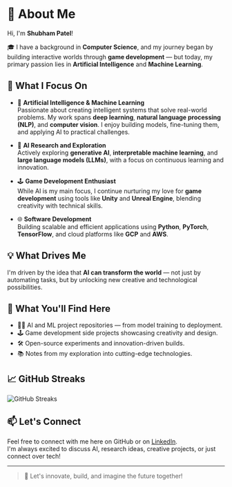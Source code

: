 # 👋 About Me

Hi, I'm **Shubham Patel**!

🎓 I have a background in **Computer Science**, and my journey began by building interactive worlds through **game development** — but today, my primary passion lies in **Artificial Intelligence** and **Machine Learning**.

## 🚀 What I Focus On

- 🤖 **Artificial Intelligence & Machine Learning**  
  Passionate about creating intelligent systems that solve real-world problems. My work spans **deep learning**, **natural language processing (NLP)**, and **computer vision**. I enjoy building models, fine-tuning them, and applying AI to practical challenges.

- 🧠 **AI Research and Exploration**  
  Actively exploring **generative AI**, **interpretable machine learning**, and **large language models (LLMs)**, with a focus on continuous learning and innovation.

- 🕹️ **Game Development Enthusiast**  
  While AI is my main focus, I continue nurturing my love for **game development** using tools like **Unity** and **Unreal Engine**, blending creativity with technical skills.

- 🌐 **Software Development**  
  Building scalable and efficient applications using **Python**, **PyTorch**, **TensorFlow**, and cloud platforms like **GCP** and **AWS**.

## 💡 What Drives Me

I'm driven by the idea that **AI can transform the world** — not just by automating tasks, but by unlocking new creative and technological possibilities.

## 🌟 What You'll Find Here

- 🧑‍💻 AI and ML project repositories — from model training to deployment.
- 🕹️ Game development side projects showcasing creativity and design.
- 🛠️ Open-source experiments and innovation-driven builds.
- 📚 Notes from my exploration into cutting-edge technologies.

## 📈 GitHub Streaks

![GitHub Streaks](https://github-readme-streak-stats.herokuapp.com/?user=shubhu1026&theme=radical)

## 📫 Let's Connect

Feel free to connect with me here on GitHub or on [LinkedIn](https://www.linkedin.com/in/shubhu1026/).  
I'm always excited to discuss AI, research ideas, creative projects, or just connect over tech!

---

> 🚀 Let's innovate, build, and imagine the future together!
